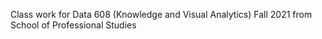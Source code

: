 Class work for Data 608 (Knowledge and Visual Analytics) Fall 2021 from School of Professional Studies
